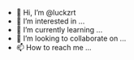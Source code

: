 - 👋 Hi, I’m @luckzrt
- 👀 I’m interested in ...
- 🌱 I’m currently learning ...
- 💞️ I’m looking to collaborate on ...
- 📫 How to reach me ...

<!---
luckzrt/luckzrt is a ✨ special ✨ repository because its `README.md` (this file) appears on your GitHub profile.
You can click the Preview link to take a look at your changes.
--->
